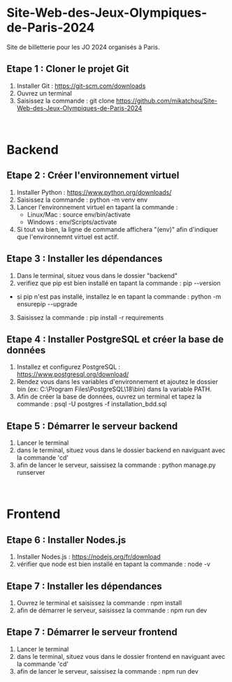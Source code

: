 # Site-Web-des-Jeux-Olympiques-de-Paris-2024
Site de billetterie pour les JO 2024 organisés à Paris.

## Etape 1 : Cloner le projet Git

1. Installer Git : https://git-scm.com/downloads
2. Ouvrez un terminal 
3. Saisissez la commande : git clone https://github.com/mikatchou/Site-Web-des-Jeux-Olympiques-de-Paris-2024

<br>

# Backend

## Etape 2 : Créer l'environnement virtuel

1. Installer Python : https://www.python.org/downloads/
2. Saisissez la commande : python -m venv env
3. Lancer l'environnement virtuel en tapant la commande : 
    - Linux/Mac : source env/bin/activate
    - Windows : env/Scripts/activate
4. Si tout va bien, la ligne de commande affichera "(env)" afin d'indiquer que l'environnemnt virtuel est actif.

## Etape 3 : Installer les dépendances

1. Dans le terminal, situez vous dans le dossier "backend"
2. verifiez que pip est bien installé en tapant la commande : pip --version
- si pip n'est pas installé, installez le en tapant la commande : python -m ensurepip --upgrade
3. Saisissez la commande : pip install -r requirements

## Etape 4 : Installer PostgreSQL et créer la base de données 

1. Installez et configurez PostgreSQL : https://www.postgresql.org/download/
2. Rendez vous dans les variables d'environnement et ajoutez le dossier bin (ex: C:\Program Files\PostgreSQL\18\bin) dans la variable PATH.
3. Afin de créer la base de données, ouvrez un terminal et tapez la commande : psql -U postgres -f installation_bdd.sql

## Etape 5 : Démarrer le serveur backend
1. Lancer le terminal
2. dans le terminal, situez vous dans le dossier backend en naviguant avec la commande 'cd'
3. afin de lancer le serveur, saissisez la commande : python manage.py runserver

<br>

# Frontend

## Etape 6 : Installer Nodes.js
1. Installer Nodes.js : https://nodejs.org/fr/download
2. vérifier que node est bien installé en tapant la commande : node -v

## Etape 7 : Installer les dépendances
1. Ouvrez le terminal et saisissez la commande : npm install
2. afin de démarrer le serveur, saisissez la commande : npm run dev

## Etape 7 : Démarrer le serveur frontend
1. Lancer le terminal
2. dans le terminal, situez vous dans le dossier frontend en naviguant avec la commande 'cd'
3. afin de lancer le serveur, saissisez la commande : npm run dev